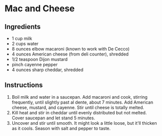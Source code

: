 # Mac and Cheese

## Ingredients

- 1 cup milk
- 2 cups water
- 8 ounces elbow macaroni (known to work with De Cecco)
- 4 ounces American cheese (from deli counter), shredded
- 1/2 teaspoon Dijon mustard
- pinch cayenne pepper
- 4 ounces sharp cheddar, shredded

## Instructions

1. Boil milk and water in a saucepan. Add macaroni and cook, stirring frequently, until slightly past al dente, about 7 minutes. Add American cheese, mustard, and cayenne. Stir until cheese is totally melted.
2. Kill heat and stir in cheddar until evenly distributed but not melted. Cover saucepan and let stand 5 minutes.
3. Uncover and stir until smooth. It might look a little loose, but it'll thicken as it cools. Season with salt and pepper to taste.
